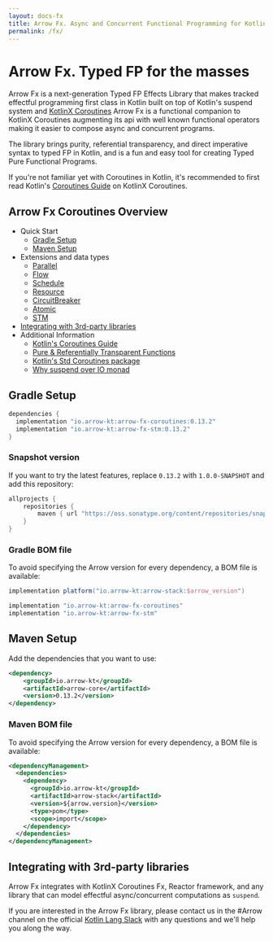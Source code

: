 ```yaml
---
layout: docs-fx
title: Arrow Fx. Async and Concurrent Functional Programming for Kotlin
permalink: /fx/
---
```


# Arrow Fx. Typed FP for the masses

Arrow Fx is a next-generation Typed FP Effects Library that makes tracked effectful programming first class in Kotlin built on top of Kotlin's suspend system and [KotlinX Coroutines](https://kotlinlang.org/docs/reference/coroutines/coroutines-guide.html)
Arrow Fx is a functional companion to KotlinX Coroutines augmenting its api with well known functional operators making it easier to compose async and concurrent programs.

The library brings purity, referential transparency, and direct imperative syntax to typed FP in Kotlin, and is a fun and easy tool for creating Typed Pure Functional Programs.

If you're not familiar yet with Coroutines in Kotlin, it's recommended to first read Kotlin's [Coroutines Guide](https://kotlinlang.org/docs/coroutines-guide.html) on KotlinX Coroutines.

## Arrow Fx Coroutines Overview 

- Quick Start
  - [Gradle Setup](Gradle-Setup)
  - [Maven Setup](Maven-setup)
- Extensions and data types   
  - [Parallel](parallel/)
  - [Flow](/apidocs/arrow-fx-coroutines/arrow.fx.coroutines/kotlinx.coroutines.flow.-flow/) 
  - [Schedule](/apidocs/arrow-fx-coroutines/arrow.fx.coroutines/-schedule/)
  - [Resource](/apidocs/arrow-fx-coroutines/arrow.fx.coroutines/-resource/)
  - [CircuitBreaker](/apidocs/arrow-fx-coroutines/arrow.fx.coroutines/-circuit-breaker/)
  - [Atomic](/apidocs/arrow-fx-coroutines/arrow.fx.coroutines/-atomic/)
  - [STM](/apidocs/arrow-fx-stm/arrow.fx.stm/-s-t-m/)
- [Integrating with 3rd-party libraries](Integrating-with-3rd-party-libraries)
- Additional Information
  - [Kotlin's Coroutines Guide](https://kotlinlang.org/docs/coroutines-guide.html)
  - [Pure & Referentially Transparent Functions](purity-and-referentially-transparent-functions/)
  - [Kotlin's Std Coroutines package](coroutines/)
  - [Why suspend over IO monad](/effects/io/)

## Gradle Setup

```groovy
dependencies {
  implementation "io.arrow-kt:arrow-fx-coroutines:0.13.2"
  implementation "io.arrow-kt:arrow-fx-stm:0.13.2"
}
```

### Snapshot version

If you want to try the latest features, replace `0.13.2` with `1.0.0-SNAPSHOT` and add this repository:

```groovy
allprojects {
    repositories {
        maven { url "https://oss.sonatype.org/content/repositories/snapshots/" }
    }
}
```

### Gradle BOM file

To avoid specifying the Arrow version for every dependency, a BOM file is available:

```groovy
implementation platform("io.arrow-kt:arrow-stack:$arrow_version")

implementation "io.arrow-kt:arrow-fx-coroutines"
implementation "io.arrow-kt:arrow-fx-stm"
```

## Maven Setup

Add the dependencies that you want to use:
```xml
<dependency>
    <groupId>io.arrow-kt</groupId>
    <artifactId>arrow-core</artifactId>
    <version>0.13.2</version>
</dependency>
```

### Maven BOM file

To avoid specifying the Arrow version for every dependency, a BOM file is available:

```xml
<dependencyManagement>
  <dependencies>
    <dependency>
      <groupId>io.arrow-kt</groupId>
      <artifactId>arrow-stack</artifactId>
      <version>${arrow.version}</version>
      <type>pom</type>
      <scope>import</scope>
    </dependency>
  </dependencies>
</dependencyManagement>
```

## Integrating with 3rd-party libraries

Arrow Fx integrates with KotlinX Coroutines Fx, Reactor framework, and any library that can model effectful async/concurrent computations as `suspend`.

If you are interested in the Arrow Fx library, please contact us in the #Arrow channel on the official [Kotlin Lang Slack](https://kotlinlang.slack.com/messages/C5UPMM0A0) with any questions and we'll help you along the way.
